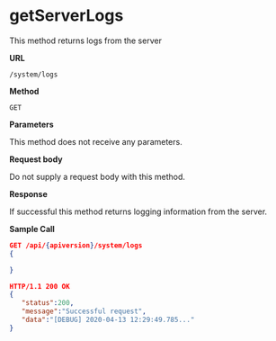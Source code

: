 # getServerLogs

This method returns logs from the server

**URL**

`/system/logs`

**Method**

`GET`

**Parameters**

This method does not receive any parameters.

**Request body**

Do not supply a request body with this method.

**Response**

If successful this method returns logging information from the server.

**Sample Call**

```json
GET /api/{apiversion}/system/logs
{

}

HTTP/1.1 200 OK
{
   "status":200,
   "message":"Successful request",
   "data":"[DEBUG] 2020-04-13 12:29:49.785..."
}
